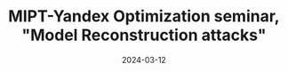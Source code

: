 ---
title: MIPT-Yandex Optimization seminar, "Model Reconstruction attacks"
event: MIPT-Yandex Optimization seminar
event_url: https://labmmo.ru/en

location: Moscow Institute of Physics and Technology
address:
  street: Pervomayskaya Stree, 3
  city: Dolgoprudny
  region: Moscow
  postcode: '141701'
  country: Russian Federation

summary: 1.5 hour oral talk on Model and Data Reconstruction attacks in Horizontal Federated Learning.
date: '2024-03-12'

authors: []
tags: []

#featured: false

links:
- name: Video (rus)
  url: https://disk.yandex.ru/d/jAuJLkt204BC0A/6%20%D1%81%D0%B5%D0%BC%D0%B8%D0%BD%D0%B0%D1%80.%20%D0%90%D0%BD%D0%B4%D1%80%D0%B5%D0%B9%20%D0%A1%D0%B5%D0%BC%D0%B5%D0%BD%D0%BE%D0%B2%20%D0%B8%20%D0%90%D0%BB%D0%B5%D0%BA%D1%81%D0%B0%D0%BD%D0%B4%D1%80%20%D0%9F%D0%B8%D1%87%D1%83%D0%B3%D0%B8%D0%BD/video1791591258.mp4
---